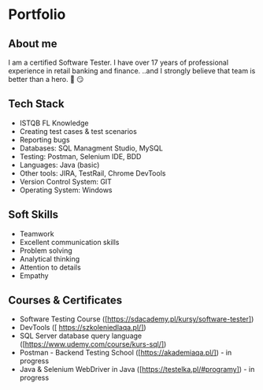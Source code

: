 # Portfolio

## About me
I am a certified Software Tester. I have over 17 years of professional experience in retail banking and finance. 
..and I strongly believe that team is better than a hero. :muscle: :smirk:

## Tech Stack
* ISTQB FL Knowledge
* Creating test cases  & test scenarios
* Reporting bugs
* Databases: SQL Managment Studio, MySQL 
* Testing: Postman, Selenium IDE, BDD
* Languages: Java (basic)
* Other tools: JIRA, TestRail, Chrome DevTools
* Version Control System: GIT
* Operating System: Windows

## Soft Skills
* Teamwork
* Excellent communication skills
* Problem solving
* Analytical thinking 
* Attention to details
* Empathy

## Courses & Certificates
* Software Testing Course ([https://sdacademy.pl/kursy/software-tester])
* DevTools ([ https://szkoleniedlaqa.pl/])
* SQL Server database query language ([https://www.udemy.com/course/kurs-sql/])
* Postman - Backend Testing School ([https://akademiaqa.pl/]) - in progress
* Java & Selenium WebDriver in Java ([https://testelka.pl/#programy]) - in progress
